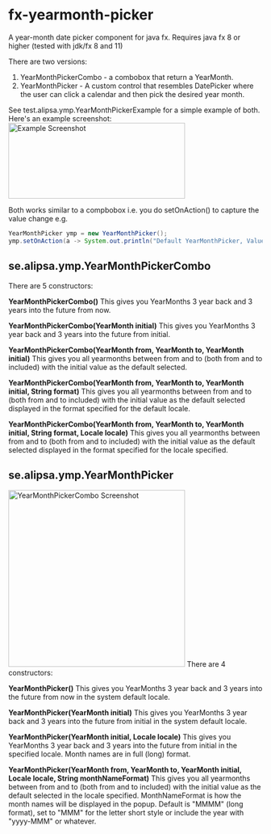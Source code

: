 # fx-yearmonth-picker
A year-month date picker component for java fx. Requires java fx 8 or higher (tested with jdk/fx 8 and 11)

There are two versions:
1. YearMonthPickerCombo - a combobox that return a YearMonth. 
2. YearMonthPicker - A custom control that resembles DatePicker where the user can click a calendar and then pick the 
desired year month.


See test.alipsa.ymp.YearMonthPickerExample for a simple example of both. Here's an example screenshot:
<img src="https://raw.githubusercontent.com/perNyfelt/fx-yearmonth-picker/master/docs/example.png" alt="Example Screenshot" width="350" height="150" />

Both works similar to a compbobox i.e. you do setOnAction() to capture the value change e.g.
```java
YearMonthPicker ymp = new YearMonthPicker();
ymp.setOnAction(a -> System.out.println("Default YearMonthPicker, Value picked was " + ymp.getValue()));
```

## se.alipsa.ymp.YearMonthPickerCombo
There are 5 constructors:

__YearMonthPickerCombo()__
This gives you YearMonths 3 year back and 3 years into the future from now.

__YearMonthPickerCombo(YearMonth initial)__
This gives you YearMonths 3 year back and 3 years into the future from initial.

__YearMonthPickerCombo(YearMonth from, YearMonth to, YearMonth initial)__
This gives you all yearmonths between from and to (both from and to included) with the
initial value as the default selected.

__YearMonthPickerCombo(YearMonth from, YearMonth to, YearMonth initial, String format)__
This gives you all yearmonths between from and to (both from and to included) with the
initial value as the default selected displayed in the format specified for the default locale.

__YearMonthPickerCombo(YearMonth from, YearMonth to, YearMonth initial, String format, Locale locale)__
This gives you all yearmonths between from and to (both from and to included) with the
initial value as the default selected displayed in the format specified for the locale specified.

## se.alipsa.ymp.YearMonthPicker
<img src="https://raw.githubusercontent.com/perNyfelt/fx-yearmonth-picker/master/docs/example2.png" alt="YearMonthPickerCombo Screenshot" width="350" />
There are 4 constructors:

__YearMonthPicker()__ This gives you YearMonths 3 year back and 3 years into the future from now in 
the system default locale.
    
__YearMonthPicker(YearMonth initial)__ 
This gives you YearMonths 3 year back and 3 years into the future from initial in 
the system default locale.

__YearMonthPicker(YearMonth initial, Locale locale)__ 
This gives you YearMonths 3 year back and 3 years into the future from initial in 
the specified locale. Month names are in full (long) format.

__YearMonthPicker(YearMonth from, YearMonth to, YearMonth initial, Locale locale, String monthNameFormat)__ 
This gives you all yearmonths between from and to (both from and to included) with the
initial value as the default selected in the locale specified. MonthNameFormat is how the
month names will be displayed in the popup. Default is "MMMM" (long format), set to "MMM" for the letter short style
or include the year with "yyyy-MMM" or whatever.
